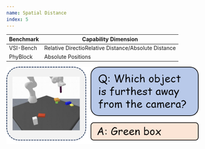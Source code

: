 ```yaml
---
name: Spatial Distance
index: 5
---
```


<div class="row">
<div class="col-8">

| **Benchmark** | **Capability Dimension**                             |
| ------------- | ---------------------------------------------------- |
| VSI-Bench     | Relative DirectioRelative Distance/Absolute Distance |
| PhyBlock      | Absolute Positions                                   |

</div>

<div class="col-4">

![alt text](spatialDistance.png)

</div>

</div>
